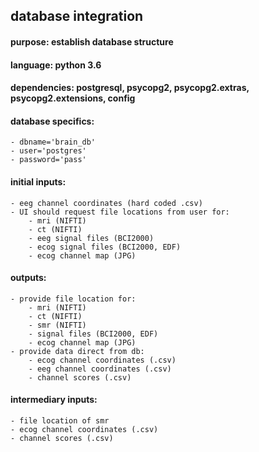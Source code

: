 ## database integration

#### purpose: establish database structure


#### language: python 3.6
#### dependencies: postgresql, psycopg2, psycopg2.extras, psycopg2.extensions, config

#### database specifics:
    - dbname='brain_db'
    - user='postgres'
    - password='pass'

#### initial inputs:
    - eeg channel coordinates (hard coded .csv)
    - UI should request file locations from user for:
        - mri (NIFTI)
        - ct (NIFTI)
        - eeg signal files (BCI2000)
        - ecog signal files (BCI2000, EDF)
    	- ecog channel map (JPG)

#### outputs:
    - provide file location for: 
        - mri (NIFTI)
        - ct (NIFTI)
        - smr (NIFTI)
        - signal files (BCI2000, EDF)
    	- ecog channel map (JPG) 
    - provide data direct from db:
    	- ecog channel coordinates (.csv)
    	- eeg channel coordinates (.csv)
    	- channel scores (.csv)

#### intermediary inputs:
    - file location of smr
    - ecog channel coordinates (.csv)
    - channel scores (.csv)